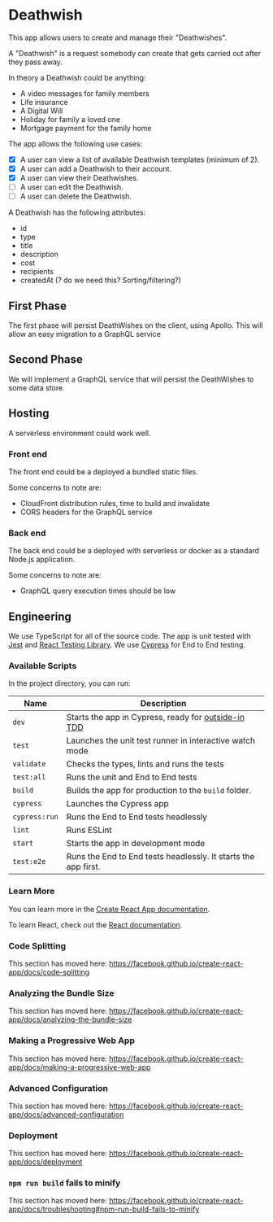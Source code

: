 # Deathwish

This app allows users to create and manage their "Deathwishes".

A "Deathwish" is a request somebody can create that gets carried out after they pass away.

In theory a Deathwish could be anything:

- A video messages for family members
- Life insurance
- A Digital Will
- Holiday for family a loved one
- Mortgage payment for the family home

The app allows the following use cases:

- [x] A user can view a list of available Deathwish templates (minimum of 2).
- [x] A user can add a Deathwish to their account.
- [x] A user can view their Deathwishes.
- [ ] A user can edit the Deathwish.
- [ ] A user can delete the Deathwish.

A Deathwish has the following attributes:

- id
- type
- title
- description
- cost
- recipients
- createdAt (? do we need this? Sorting/filtering?)

## First Phase

The first phase will persist DeathWishes on the client, using Apollo. This will allow an easy migration to a GraphQL service

## Second Phase

We will implement a GraphQL service that will persist the DeathWishes to some data store.

## Hosting

A serverless environment could work well.

### Front end

The front end could be a deployed a bundled static files.

Some concerns to note are:

- CloudFront distribution rules, time to build and invalidate
- CORS headers for the GraphQL service

### Back end

The back end could be a deployed with serverless or docker as a standard Node.js application.

Some concerns to note are:

- GraphQL query execution times should be low

## Engineering

We use TypeScript for all of the source code. The app is unit tested with [Jest](https://jestjs.io/) and [React Testing Library](https://testing-library.com/docs/react-testing-library/intro). We use [Cypress](https://www.cypress.io/) for End to End testing.

### Available Scripts

In the project directory, you can run:

| Name          | Description                                                                                               |
|---------------|-----------------------------------------------------------------------------------------------------------|
| `dev`         | Starts the app in Cypress, ready for [outside-in TDD](https://www.codecademy.com/articles/tdd-outside-in) |
| `test`        | Launches the unit test runner in interactive watch mode                                                   |
| `validate`    | Checks the types, lints and runs the tests                                                                |
| `test:all`    | Runs the unit and End to End tests                                                                        |
| `build`       | Builds the app for production to the `build` folder.                                                      |
| `cypress`     | Launches the Cypress app                                                                                  |
| `cypress:run` | Runs the End to End tests headlessly                                                                      |
| `lint`        | Runs ESLint                                                                                               |
| `start`       | Starts the app in development mode                                                                        |
| `test:e2e`    | Runs the End to End tests headlessly. It starts the app first.                                            |

### Learn More

You can learn more in the [Create React App documentation](https://facebook.github.io/create-react-app/docs/getting-started).

To learn React, check out the [React documentation](https://reactjs.org/).

### Code Splitting

This section has moved here: https://facebook.github.io/create-react-app/docs/code-splitting

### Analyzing the Bundle Size

This section has moved here: https://facebook.github.io/create-react-app/docs/analyzing-the-bundle-size

### Making a Progressive Web App

This section has moved here: https://facebook.github.io/create-react-app/docs/making-a-progressive-web-app

### Advanced Configuration

This section has moved here: https://facebook.github.io/create-react-app/docs/advanced-configuration

### Deployment

This section has moved here: https://facebook.github.io/create-react-app/docs/deployment

### `npm run build` fails to minify

This section has moved here: https://facebook.github.io/create-react-app/docs/troubleshooting#npm-run-build-fails-to-minify
